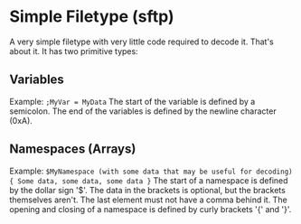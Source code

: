 # Simple Filetype (sftp)
A very simple filetype with very little code required to decode it.
That's about it.
It has two primitive types:

## Variables
Example: `;MyVar = MyData`
The start of the variable is defined by a semicolon.
The end of the variables is defined by the newline character (0xA).

## Namespaces (Arrays)
Example:
`$MyNamespace (with some data that may be useful for decoding)
{
 Some data, some data, some data
}`
The start of a namespace is defined by the dollar sign '$'.
The data in the brackets is optional, but the brackets themselves aren't.
The last element must not have a comma behind it.
The opening and closing of a namespace is defined by curly brackets '{' and '}'.
